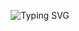 <!-- Centered SVG animated typing effect -->
<p align="center">
  <img src="https://readme-typing-svg.herokuapp.com?font=Fira+Code&size=32&duration=3000&pause=500&color=00FF00&center=true&vCenter=true&width=600&lines=NovaStackGod;Open+to+collaborations;Always+building+cool+stuff" alt="Typing SVG" />
</p>
